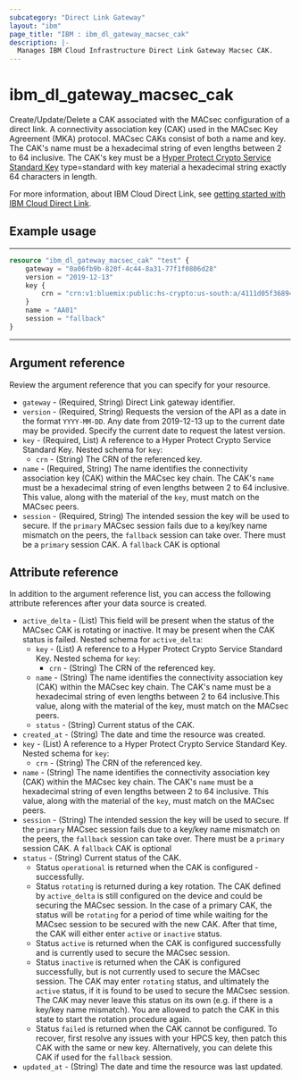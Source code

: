 ```yaml
---
subcategory: "Direct Link Gateway"
layout: "ibm"
page_title: "IBM : ibm_dl_gateway_macsec_cak"
description: |-
  Manages IBM Cloud Infrastructure Direct Link Gateway Macsec CAK.
---
```


# ibm_dl_gateway_macsec_cak

Create/Update/Delete a CAK associated with the MACsec configuration of a direct link.
A connectivity association key (CAK) used in the MACsec Key Agreement (MKA) protocol. MACsec CAKs consist of both a name and key. The CAK's name must be a hexadecimal string of even lengths between 2 to 64 inclusive. The CAK's key must be a [Hyper Protect Crypto Service Standard Key](https://cloud.ibm.com/docs/hs-crypto?topic=hs-crypto-get-started) type=standard with key material a hexadecimal string exactly 64 characters in length.

For more information, about IBM Cloud Direct Link, see [getting started with IBM Cloud Direct Link](https://cloud.ibm.com/docs/dl?topic=dl-get-started-with-ibm-cloud-dl).


## Example usage

---
```terraform
resource "ibm_dl_gateway_macsec_cak" "test" {
    gateway = "0a06fb9b-820f-4c44-8a31-77f1f0806d28"
    version = "2019-12-13"
    key {
        crn = "crn:v1:bluemix:public:hs-crypto:us-south:a/4111d05f36894e3cb9b46a43556d9000:abc111b8-37aa-4034-9def-f2607c87aaaa:key:bbb222bc-430a-4de9-9aad-84e5bb022222"
    }
    name = "AA01"
    session = "fallback"
}
```
---
## Argument reference
Review the argument reference that you can specify for your resource. 

- `gateway` - (Required, String) Direct Link gateway identifier.
- `version` - (Required, String) Requests the version of the API as a date in the format `YYYY-MM-DD`. Any date from 2019-12-13 up to the current date may be provided. Specify the current date to request the latest version.
- `key` - (Required, List) A reference to a Hyper Protect Crypto Service Standard Key.
    Nested schema for `key`:
    - `crn` - (String) The CRN of the referenced key.
- `name` - (Required, String) The name identifies the connectivity association key (CAK) within the MACsec key chain. The CAK's `name` must be a hexadecimal string of even lengths between 2 to 64 inclusive. This value, along with the material of the `key`, must match on the MACsec peers.
- `session` - (Required, String) The intended session the key will be used to secure. If the `primary` MACsec session fails due to a key/key name mismatch on the peers, the `fallback` session can take over. There must be a `primary` session CAK. A `fallback` CAK is optional


## Attribute reference
In addition to the argument reference list, you can access the following attribute references after your data source is created.


- `active_delta` - (List) This field will be present when the status of the MACsec CAK is rotating or inactive. It may be present when the CAK status is failed.
    Nested schema for `active_delta`:
    - `key` - (List) A reference to a Hyper Protect Crypto Service Standard Key.
        Nested schema for `key`:
        - `crn` - (String) The CRN of the referenced key.
    - `name` - (String) The name identifies the connectivity association key (CAK) within the MACsec key chain. The CAK's name must be a hexadecimal string of even lengths between 2 to 64 inclusive.This value, along with the material of the key, must match on the MACsec peers.
    - `status` - (String) Current status of the CAK.
- `created_at` - (String) The date and time the resource was created.
- `key` - (List) A reference to a Hyper Protect Crypto Service Standard Key.
    Nested schema for `key`:
    - `crn` - (String) The CRN of the referenced key.
- `name` - (String) The name identifies the connectivity association key (CAK) within the MACsec key chain. The CAK's `name` must be a hexadecimal string of even lengths between 2 to 64 inclusive. This value, along with the material of the `key`, must match on the MACsec peers.
- `session` - (String) The intended session the key will be used to secure. If the `primary` MACsec session fails due to a key/key name mismatch on the peers, the `fallback` session can take over. There must be a `primary` session CAK. A `fallback` CAK is optional
- `status` - (String) Current status of the CAK.
    - Status `operational` is returned when the CAK is configured - successfully.
    - Status `rotating` is returned during a key rotation. The CAK defined by `active_delta` is still configured on the device and could be securing the MACsec session. In the case of a primary CAK, the status will be `rotating` for a period of time while waiting for the MACsec session to be secured with the new CAK. After that time, the CAK will either enter `active` or `inactive` status.
    - Status `active` is returned when the CAK is configured successfully and is currently used to secure the MACsec session.
    - Status `inactive` is returned when the CAK is configured successfully, but is not currently used to secure the MACsec session. The CAK may enter `rotating` status, and ultimately the `active` status, if it is found to be used to secure the MACsec session. The CAK may never leave this status on its own (e.g. if there is a key/key name mismatch). You are allowed to patch the CAK in this state to start the rotation procedure again.
    - Status `failed` is returned when the CAK cannot be configured. To recover, first resolve any issues with your HPCS key, then patch this CAK with the same or new key. Alternatively, you can delete this CAK if used for the `fallback` session.
- `updated_at` - (String) The date and time the resource was last updated.
